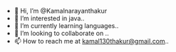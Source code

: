- 👋 Hi, I’m @Kamalnarayanthakur
- 👀 I’m interested in java..
- 🌱 I’m currently learning languages..
- 💞️ I’m looking to collaborate on ..
- 📫 How to reach me at kamal130thakur@gmail.com..

<!---
Kamalnarayanthakur/Kamalnarayanthakur is a ✨ special ✨ repository because its `README.md` (this file) appears on your GitHub profile.
You can click the Preview link to take a look at your changes.
--->

